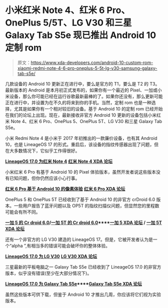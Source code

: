 # 小米红米 Note 4、红米 6 Pro、OnePlus 5/5T、LG V30 和三星 Galaxy Tab S5e 现已推出 Android 10 定制 rom

> 原文：<https://www.xda-developers.com/android-10-custom-rom-xiaomi-redmi-note-4-6-pro-oneplus-5-5t-lg-v30-samsung-galaxy-tab-s5e/>

几款设备的 Android 10 更新正在进行中，要么是官方的 T1，要么是 T2 的 T3。最新版本的 Android 是本月初正式发布的，如果你有一个最近的 Pixel、一加或小米设备，那么你可能已经在运行谷歌最新最棒的了。如果你还没有，那么更新可能正在进行中，并设置为在不久的将来到你的手机。当然，定制 rom 也是一种选择，尤其是如果你有一个相对较旧的设备。基于 Android 10 的定制 rom 已经开始在我们的论坛上出现。现在，最新接收非官方 Android 10 更新的设备包括小米红米 Note 4、红米 6 Pro、OnePlus 5、OnePlus 5T、LG V30 和三星 Galaxy Tab S5e。

小米 Redmi Note 4 是小米于 2017 年初推出的一款廉价设备，也有其 Android 10，也是 LineageOS 17 的形式。重启后，该设备的指纹传感器出现了问题，但在大多数情况下，它似乎工作得很好。

**[LineageOS 17.0 为红米 Note 4](https://forum.xda-developers.com/redmi-note-4/xiaomi-redmi-note-4-snapdragon-roms-kernels-recoveries--other-development/rom-lineageos-17-0-t3971261)** **[红米 Note 4 XDA 论坛](https://forum.xda-developers.com/redmi-note-4)**

小米红米 6 Pro 有基于 Android 10 的 Pixel 体验版本，虽然开发者说这些版本没有已知问题，但你仍然应该小心行事。

**[红米 6 Pro 基于 Android 10 的像素体验](https://forum.xda-developers.com/redmi-6-pro/development/rom-pixel-experience-t3971421)** **[红米 6 Pro XDA 论坛](https://forum.xda-developers.com/redmi-6-pro)**

OnePlus 5 和 OnePlus 5T 已经收到了基于 Android 10 的非官方 crDroid 6.0 版本。一些用户报告了蓝牙问题以及 OP5T 的指纹扫描仪问题，但显然您的里程数可能会有所不同。

**[一加 5 的 Cr droid 6.0](https://forum.xda-developers.com/oneplus-5/development/rom-crdroid-android-6-t3972531)/[一加 5T 的 Cr droid 6.0](https://forum.xda-developers.com/oneplus-5t/development/rom-crdroid-android-6-t3972533)****[一加 5 XDA 论坛](https://forum.xda-developers.com/oneplus-5) / [一加 5T XDA 论坛](https://forum.xda-developers.com/oneplus-5t)**

还有一个非官方的 LG V30 建造的 LineageOS 17。但是，它被开发者认为是一个“alpha ”,有相当多的错误可能会破坏你的整体体验。

**[LineageOS 17.0 为 LG V30](https://forum.xda-developers.com/lg-v30/development/rom-lineageos-15-1-t3789793)** **[LG V30 XDA 论坛](https://forum.xda-developers.com/lg-v30)**

三星最新的平板电脑之一 Galaxy Tab S5e 已经收到了 LineageOS 17.0 的非官方版本，似乎没有错误(至少在大部分情况下)。

**[LineageOS 17.0 为 Galaxy Tab S5e](https://forum.xda-developers.com/tab-s5e/development/rom-lineageos-17-0-t3972371)****[Galaxy Tab S5e XDA 论坛](https://forum.xda-developers.com/tab-s5e)**

虽然这些版本可供下载，但鉴于 Android 10 才推出几周，你应该将它们视为实验版本。